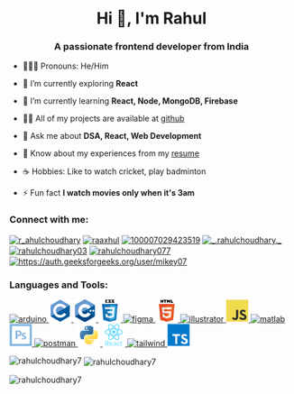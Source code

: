 <h1 align="center">Hi 👋, I'm Rahul</h1>
<h3 align="center">A passionate frontend developer from India</h3>


- 👨🏻‍💻 Pronouns: He/Him

- 🔭 I’m currently exploring **React**

- 🌱 I’m currently learning **React, Node, MongoDB, Firebase**

- 👨‍💻 All of my projects are available at [github](https://github.com/rahulchoudhary7)

- 💬 Ask me about **DSA, React, Web Development**

- 📄 Know about my experiences from my [resume](https://drive.google.com/file/d/1cKdRhb8sgm2KCm9fWBO-wXwPp8pXiAIa/view?usp=sharing)

- ☕ Hobbies: Like to watch cricket, play badminton

- ⚡ Fun fact **I watch movies only when it's 3am**

<h3 align="left">Connect with me:</h3>
<p align="left">
<a href="https://twitter.com/r_ahulchoudhary" target="blank"><img align="center" src="https://raw.githubusercontent.com/rahuldkjain/github-profile-readme-generator/master/src/images/icons/Social/twitter.svg" alt="r_ahulchoudhary" height="30" width="40" /></a>
<a href="https://linkedin.com/in/raaxhul" target="blank"><img align="center" src="https://raw.githubusercontent.com/rahuldkjain/github-profile-readme-generator/master/src/images/icons/Social/linked-in-alt.svg" alt="raaxhul" height="30" width="40" /></a>
<a href="https://fb.com/100007029423519" target="blank"><img align="center" src="https://raw.githubusercontent.com/rahuldkjain/github-profile-readme-generator/master/src/images/icons/Social/facebook.svg" alt="100007029423519" height="30" width="40" /></a>
<a href="https://instagram.com/_.rahulchoudhary._" target="blank"><img align="center" src="https://raw.githubusercontent.com/rahuldkjain/github-profile-readme-generator/master/src/images/icons/Social/instagram.svg" alt="_.rahulchoudhary._" height="30" width="40" /></a>
<a href="https://www.hackerrank.com/rahulchoudhary03" target="blank"><img align="center" src="https://raw.githubusercontent.com/rahuldkjain/github-profile-readme-generator/master/src/images/icons/Social/hackerrank.svg" alt="rahulchoudhary03" height="30" width="40" /></a>
<a href="https://www.leetcode.com/rahulchoudhary077" target="blank"><img align="center" src="https://raw.githubusercontent.com/rahuldkjain/github-profile-readme-generator/master/src/images/icons/Social/leet-code.svg" alt="rahulchoudhary077" height="30" width="40" /></a>
<a href="https://auth.geeksforgeeks.org/user/https://auth.geeksforgeeks.org/user/mikey07" target="blank"><img align="center" src="https://raw.githubusercontent.com/rahuldkjain/github-profile-readme-generator/master/src/images/icons/Social/geeks-for-geeks.svg" alt="https://auth.geeksforgeeks.org/user/mikey07" height="30" width="40" /></a>
</p>

<h3 align="left">Languages and Tools:</h3>
<p align="left"> <a href="https://www.arduino.cc/" target="_blank" rel="noreferrer"> <img src="https://cdn.worldvectorlogo.com/logos/arduino-1.svg" alt="arduino" width="40" height="40"/> </a> <a href="https://www.cprogramming.com/" target="_blank" rel="noreferrer"> <img src="https://raw.githubusercontent.com/devicons/devicon/master/icons/c/c-original.svg" alt="c" width="40" height="40"/> </a> <a href="https://www.w3schools.com/cpp/" target="_blank" rel="noreferrer"> <img src="https://raw.githubusercontent.com/devicons/devicon/master/icons/cplusplus/cplusplus-original.svg" alt="cplusplus" width="40" height="40"/> </a> <a href="https://www.w3schools.com/css/" target="_blank" rel="noreferrer"> <img src="https://raw.githubusercontent.com/devicons/devicon/master/icons/css3/css3-original-wordmark.svg" alt="css3" width="40" height="40"/> </a> <a href="https://www.figma.com/" target="_blank" rel="noreferrer"> <img src="https://www.vectorlogo.zone/logos/figma/figma-icon.svg" alt="figma" width="40" height="40"/> </a> <a href="https://www.w3.org/html/" target="_blank" rel="noreferrer"> <img src="https://raw.githubusercontent.com/devicons/devicon/master/icons/html5/html5-original-wordmark.svg" alt="html5" width="40" height="40"/> </a> <a href="https://www.adobe.com/in/products/illustrator.html" target="_blank" rel="noreferrer"> <img src="https://www.vectorlogo.zone/logos/adobe_illustrator/adobe_illustrator-icon.svg" alt="illustrator" width="40" height="40"/> </a> <a href="https://developer.mozilla.org/en-US/docs/Web/JavaScript" target="_blank" rel="noreferrer"> <img src="https://raw.githubusercontent.com/devicons/devicon/master/icons/javascript/javascript-original.svg" alt="javascript" width="40" height="40"/> </a> <a href="https://www.mathworks.com/" target="_blank" rel="noreferrer"> <img src="https://upload.wikimedia.org/wikipedia/commons/2/21/Matlab_Logo.png" alt="matlab" width="40" height="40"/> </a> <a href="https://www.photoshop.com/en" target="_blank" rel="noreferrer"> <img src="https://raw.githubusercontent.com/devicons/devicon/master/icons/photoshop/photoshop-line.svg" alt="photoshop" width="40" height="40"/> </a> <a href="https://postman.com" target="_blank" rel="noreferrer"> <img src="https://www.vectorlogo.zone/logos/getpostman/getpostman-icon.svg" alt="postman" width="40" height="40"/> </a> <a href="https://www.python.org" target="_blank" rel="noreferrer"> <img src="https://raw.githubusercontent.com/devicons/devicon/master/icons/python/python-original.svg" alt="python" width="40" height="40"/> </a> <a href="https://reactjs.org/" target="_blank" rel="noreferrer"> <img src="https://raw.githubusercontent.com/devicons/devicon/master/icons/react/react-original-wordmark.svg" alt="react" width="40" height="40"/> </a> <a href="https://tailwindcss.com/" target="_blank" rel="noreferrer"> <img src="https://www.vectorlogo.zone/logos/tailwindcss/tailwindcss-icon.svg" alt="tailwind" width="40" height="40"/> </a> <a href="https://www.typescriptlang.org/" target="_blank" rel="noreferrer"> <img src="https://raw.githubusercontent.com/devicons/devicon/master/icons/typescript/typescript-original.svg" alt="typescript" width="40" height="40"/> </a> </p>

<p><img align="left" src="https://github-readme-stats.vercel.app/api/top-langs?username=rahulchoudhary7&show_icons=true&locale=en&layout=compact" alt="rahulchoudhary7" /></p>

<p>&nbsp;<img align="center" src="https://github-readme-stats.vercel.app/api?username=rahulchoudhary7&show_icons=true&locale=en" alt="rahulchoudhary7" /></p>

<p><img align="center" src="https://github-readme-streak-stats.herokuapp.com/?user=rahulchoudhary7&" alt="rahulchoudhary7" /></p>
